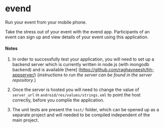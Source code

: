 # evend
Run your event from your mobile phone.

Take the stress out of your event with the evend app. Participants of an event can sign up and view details of your event using this application.

#### Notes

1. In order to successfully test your application, you will need to set up a backend server which is currently written in node.js (with mongodb backend) and is available [here] (https://github.com/raghavneesh/hh-appserver/) (_instructions to run the server can be found in the server repository_.)

2. Once the server is hosted you will need to change the value of ``` server_url ``` in ``` android/res/values/strings.xml ``` to point the host correctly, before you complie the application.

3. The unit tests are present the ``` test/ ``` folder, which can be opened up as a separate project and will needed to be compiled independent of the main project.